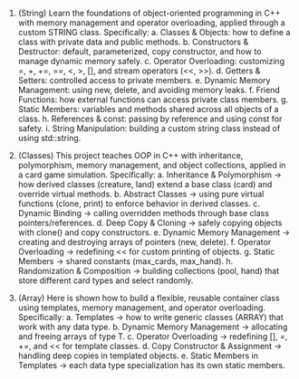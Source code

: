 01. (String)
Learn the foundations of object-oriented programming in C++ with memory management and operator overloading, applied through a custom STRING class.
Specifically:
  a. Classes & Objects: how to define a class with private data and public methods.
  b. Constructors & Destructor: default, parameterized, copy constructor, and how to manage dynamic memory safely.
  c. Operator Overloading: customizing =, +, +=, ==, <, >, [], and stream operators (<<, >>).
  d. Getters & Setters: controlled access to private members.
  e. Dynamic Memory Management: using new, delete, and avoiding memory leaks.
  f. Friend Functions: how external functions can access private class members.
  g. Static Members: variables and methods shared across all objects of a class.
  h. References & const: passing by reference and using const for safety.
  i. String Manipulation: building a custom string class instead of using std::string.

02. (Classes)
This project teaches OOP in C++ with inheritance, polymorphism, memory management, and object collections, applied in a card game simulation.
Specifically:
  a. Inheritance & Polymorphism → how derived classes (creature, land) extend a base class (card) and override virtual methods.
  b. Abstract Classes → using pure virtual functions (clone, print) to enforce behavior in derived classes.
  c. Dynamic Binding → calling overridden methods through base class pointers/references.
  d. Deep Copy & Cloning → safely copying objects with clone() and copy constructors.
  e. Dynamic Memory Management → creating and destroying arrays of pointers (new, delete).
  f. Operator Overloading → redefining << for custom printing of objects.
  g. Static Members → shared constants (max_cards, max_hand).
  h. Randomization & Composition → building collections (pool, hand) that store different card types and select randomly.

03. (Array)
Here is shown how to build a flexible, reusable container class using templates, memory management, and operator overloading.
Specifically:
  a. Templates → how to write generic classes (ARRAY<T>) that work with any data type.
  b. Dynamic Memory Management → allocating and freeing arrays of type T.
  c. Operator Overloading → redefining [], =, +=, and << for template classes.
  d. Copy Constructor & Assignment → handling deep copies in templated objects.
  e. Static Members in Templates → each data type specialization has its own static members.
